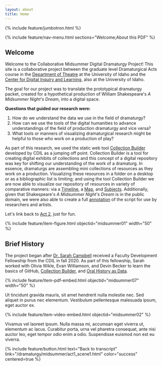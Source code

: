 ```yaml
---
layout: about
title: Home
---
```


{% include feature/jumbotron.html %}

{% include feature/nav-menu.html sections="Welcome;About this PDF" %}

## Welcome 

Welcome to the Collaborative Midsummer Digital Dramaturgy Project! This site is a collaborative project between the graduate level Dramaturgical Acts course in the [Department of Theatre](https://www.uidaho.edu/class/theatre) at the University of Idaho and the [Center for Digital Inquiry and Learning](https://cdil.lib.uidaho.edu/), also at the University of Idaho. 

The goal for our project was to translate the prototypical dramaturgy packet, created for a hypothetical production of William Shakespeare's *A Midsummer Night's Dream*, into a digital space. 

**Questions that guided our research were:** 
1. How do we understand the data we use in the field of dramaturgy? 
2. How can we use the tools of the digital humanities to advance understandings of the field of production dramaturgy and vice versa? 
3. What tools or manners of visualizing dramaturgical research might be helpful to those who work on a production of play? 


As part of this research, we used the static web tool [Collection Builder](https://collectionbuilder.github.io/) developed by CDIL as a jumping off point. Collection Builder is a tool for creating digital exhibits of collections and this concept of a digital repository was key for shifting our understanding of the work of a dramaturg. In essence, dramaturgs are assembling mini collections of resources as they work on a production. Visualizing these resources in a folder on a desktop or as a bibliographic list is limiting; and using the tool Collection Builder we are now able to visualize our repository of resources in variety of comparative manners: via a [Timeline](/dramaturgy/timeline.html), a [Map](/dramaturgy/map.html), and [Subjects](/dramaturgy/subjects.html). Additionally, given that Shakespeare's *A Midsummer Night's Dream* is in the public domain, we were also able to create a full [annotation](/dramaturgy/midsummer.html) of the script for use by researchers and artists. 

Let's link back to [Act 2](/dramaturgy/midsummer/act2_scene1.html), just for fun.



{% include feature/item-figure.html objectid="midsummer01" width="50" %}

## Brief History

The project began after [Dr. Sarah Campbell](https://www.uidaho.edu/class/theatre/faculty-staff/sarah-campbell) received a Faculty Development Fellowship from the CDIL in fall 2020. As part of this fellowship, Sarah worked with Olivia Wikle, Evan Williamson, and Devin Becker to learn the basics of GitHub, [Collection Builder](https://collectionbuilder.github.io/), and [Oral History as Data](https://uidaholib.github.io/oral-history-as-data/). 

{% include feature/item-pdf-embed.html objectid="midsummer07" width="50" %}

Ut tincidunt gravida mauris, sit amet hendrerit nulla molestie nec. 
Sed aliquet in purus nec elementum. 
Vestibulum pellentesque malesuada ipsum, eget auctor ex.

{% include feature/item-video-embed.html objectid="midsummer02" %}

Vivamus vel laoreet ipsum. Nulla massa mi, accumsan eget viverra ut, elementum ac lacus. 
Curabitur porta, urna vel pharetra consequat, ante nisi auctor leo, eget tempor odio enim a odio. 
Suspendisse euismod non est eu viverra.

{% include feature/button.html text="Back to transcript" link="/dramaturgy/midsummer/act1_scene1.html" color="success" centered=true %}